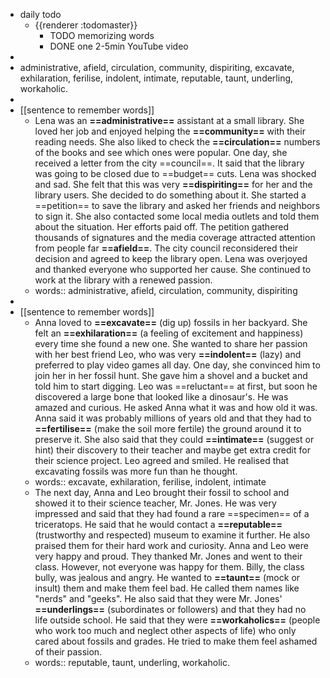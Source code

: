 - daily todo
	- {{renderer :todomaster}}
		- TODO memorizing words
		- DONE one 2-5min YouTube video
-
- administrative, afield, circulation, community, dispiriting, excavate, exhilaration, ferilise, indolent, intimate, reputable, taunt, underling, workaholic.
-
- [[sentence to remember words]]
	- Lena was an **==administrative==** assistant at a small library. She loved her job and enjoyed helping the **==community==** with their reading needs. She also liked to check the **==circulation==** numbers of the books and see which ones were popular. One day, she received a letter from the city ==council==. It said that the library was going to be closed due to ==budget== cuts. Lena was shocked and sad. She felt that this was very **==dispiriting==** for her and the library users. She decided to do something about it. She started a ==petition== to save the library and asked her friends and neighbors to sign it. She also contacted some local media outlets and told them about the situation. Her efforts paid off. The petition gathered thousands of signatures and the media coverage attracted attention from people far **==afield==**. The city council reconsidered their decision and agreed to keep the library open. Lena was overjoyed and thanked everyone who supported her cause. She continued to work at the library with a renewed passion.
	- words:: administrative, afield, circulation, community, dispiriting
-
- [[sentence to remember words]]
	- Anna loved to **==excavate==** (dig up) fossils in her backyard. She felt an **==exhilaration==** (a feeling of excitement and happiness) every time she found a new one. She wanted to share her passion with her best friend Leo, who was very **==indolent==** (lazy) and preferred to play video games all day. One day, she convinced him to join her in her fossil hunt. She gave him a shovel and a bucket and told him to start digging. Leo was ==reluctant== at first, but soon he discovered a large bone that looked like a dinosaur's. He was amazed and curious. He asked Anna what it was and how old it was. Anna said it was probably millions of years old and that they had to **==fertilise==** (make the soil more fertile) the ground around it to preserve it. She also said that they could **==intimate==** (suggest or hint) their discovery to their teacher and maybe get extra credit for their science project. Leo agreed and smiled. He realised that excavating fossils was more fun than he thought.
	- words:: excavate, exhilaration, ferilise, indolent, intimate
	- The next day, Anna and Leo brought their fossil to school and showed it to their science teacher, Mr. Jones. He was very impressed and said that they had found a rare ==specimen== of a triceratops. He said that he would contact a **==reputable==** (trustworthy and respected) museum to examine it further. He also praised them for their hard work and curiosity. Anna and Leo were very happy and proud. They thanked Mr. Jones and went to their class.  However, not everyone was happy for them. Billy, the class bully, was jealous and angry. He wanted to **==taunt==** (mock or insult) them and make them feel bad. He called them names like "nerds" and "geeks". He also said that they were Mr. Jones' **==underlings==** (subordinates or followers) and that they had no life outside school. He said that they were **==workaholics==** (people who work too much and neglect other aspects of life) who only cared about fossils and grades. He tried to make them feel ashamed of their passion.
	- words:: reputable, taunt, underling, workaholic.